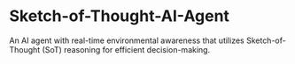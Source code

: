 # Sketch-of-Thought-AI-Agent
An AI agent with real-time environmental awareness that utilizes Sketch-of-Thought (SoT) reasoning for efficient decision-making. 
